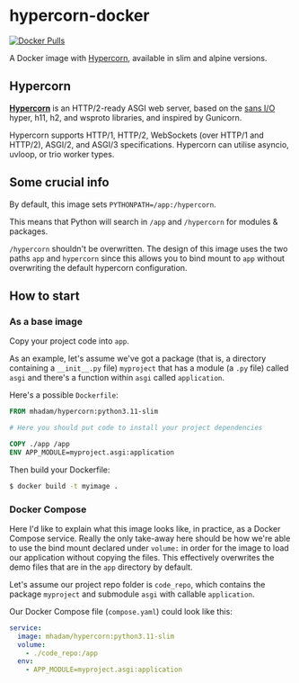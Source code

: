# **hypercorn-docker**

[![Docker Pulls](https://img.shields.io/docker/pulls/mhadam/hypercorn)][docker repo]

A Docker image with [Hypercorn][hypercorn site], available in slim and alpine versions.

## Hypercorn
**[Hypercorn][hypercorn site]** is an HTTP/2-ready ASGI web server, based on the [sans I/O][sans] hyper, h11, h2, and wsproto libraries, and inspired by Gunicorn.

Hypercorn supports HTTP/1, HTTP/2, WebSockets (over HTTP/1 and HTTP/2), ASGI/2, and ASGI/3 specifications. Hypercorn can utilise asyncio, uvloop, or trio worker types.

## Some crucial info

By default, this image sets `PYTHONPATH=/app:/hypercorn`.

This means that Python will search in `/app` and `/hypercorn` for modules & packages.

`/hypercorn` shouldn't be overwritten. The design of this image uses the two paths `app` and `hypercorn` since this allows you to bind mount to `app` without overwriting the default hypercorn configuration.



## How to start

### As a base image

Copy your project code into `app`.

As an example, let's assume we've got a package (that is, a directory containing a `__init__.py` file) `myproject` that has a module (a `.py` file) called `asgi` and there's a function within `asgi` called `application`.

Here's a possible `Dockerfile`:

```dockerfile
FROM mhadam/hypercorn:python3.11-slim

# Here you should put code to install your project dependencies

COPY ./app /app
ENV APP_MODULE=myproject.asgi:application
```

Then build your Dockerfile:
```sh
$ docker build -t myimage .
```

### Docker Compose

Here I'd like to explain what this image looks like, in practice, as a Docker Compose service. Really the only take-away here should be how we're able to use the bind mount declared under `volume:` in order for the image to load our application without copying the files. This effectively overwrites the demo files that are in the `app` directory by default.

Let's assume our project repo folder is `code_repo`, which contains the package `myproject` and submodule `asgi` with callable `application`.

Our Docker Compose file (`compose.yaml`) could look like this:
```yaml
service:
  image: mhadam/hypercorn:python3.11-slim
  volume:
    - ./code_repo:/app
  env:
    - APP_MODULE=myproject.asgi:application
```

[docker tags]: https://hub.docker.com/r/mhadam/hypercorn/tags
[docker repo]: https://hub.docker.com/r/mhadam/hypercorn
[github repo]: https://github.com/mhadam/hypercorn-docker
[fastapi site]: https://fastapi.tiangolo.com/
[hypercorn site]: https://hypercorn.readthedocs.io/en/latest/
[sans]: https://sans-io.readthedocs.io
